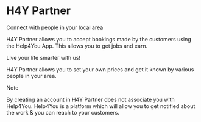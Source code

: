 # H4Y Partner

Connect with people in your local area

H4Y Partner allows you to accept bookings made by the customers using the Help4You App. This allows you to get jobs and earn.

Live your life smarter with us!

H4Y Partner allows you to set your own prices and get it known by various people in your area.

Note

By creating an account in H4Y Partner does not associate you with Help4You. Help4You is a platform which will allow you to get notified about the work & you can reach to your customers.